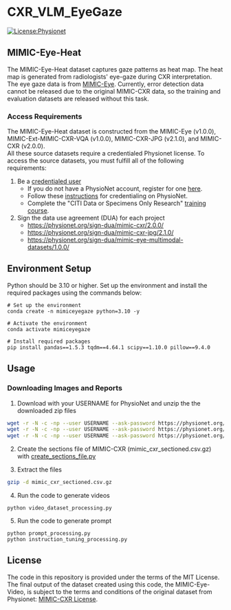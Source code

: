 # CXR_VLM_EyeGaze

[![License:Physionet](https://img.shields.io/badge/License-Physionet-red.svg)]([https://physionet.org/](https://physionet.org/content/mimic-eye-multimodal-datasets/1.0.0/))


## MIMIC-Eye-Heat

The MIMIC-Eye-Heat dataset captures gaze patterns as heat map. 
The heat map is generated from radiologists' eye-gaze during CXR interpretation.
The eye gaze data is from [MIMIC-Eye](https://physionet.org/content/mimic-eye-multimodal-datasets/1.0.0/).
Currently, error detection data cannot be released due to the original MIMIC-CXR data, 
so the training and evaluation datasets are released without this task.

### Access Requirements

The MIMIC-Eye-Heat dataset is constructed from the MIMIC-Eye (v1.0.0), MIMIC-Ext-MIMIC-CXR-VQA (v1.0.0), MIMIC-CXR-JPG (v2.1.0), and MIMIC-CXR (v2.0.0).  
All these source datasets require a credentialed Physionet license. To access the source datasets, you must fulfill all of the following requirements:  

1. Be a [credentialed user](https://physionet.org/settings/credentialing/)
    - If you do not have a PhysioNet account, register for one [here](https://physionet.org/register/).
    - Follow these [instructions](https://physionet.org/credential-application/) for credentialing on PhysioNet.
    - Complete the "CITI Data or Specimens Only Research" [training course](https://physionet.org/about/citi-course/).
2. Sign the data use agreement (DUA) for each project
    - https://physionet.org/sign-dua/mimic-cxr/2.0.0/
    - https://physionet.org/sign-dua/mimic-cxr-jpg/2.1.0/
    - https://physionet.org/sign-dua/mimic-eye-multimodal-datasets/1.0.0/

## Environment Setup

Python should be 3.10 or higher. Set up the environment and install the required packages using the commands below:  

```
# Set up the environment
conda create -n mimiceyegaze python=3.10 -y

# Activate the environment
conda activate mimiceyegaze

# Install required packages
pip install pandas==1.5.3 tqdm==4.64.1 scipy==1.10.0 pillow==9.4.0
```


## Usage

### Downloading Images and Reports

1. Download with your USERNAME for PhysioNet and unzip the the downloaded zip files
```bash
wget -r -N -c -np --user USERNAME --ask-password https://physionet.org/content/mimic-eye-multimodal-datasets/get-zip/1.0.0/
wget -r -N -c -np --user USERNAME --ask-password https://physionet.org/files/mimic-cxr/2.0.0/mimic-cxr-reports.zip
wget -r -N -c -np --user USERNAME --ask-password https://physionet.org/content/mimic-ext-mimic-cxr-vqa/get-zip/1.0.0/
```

2. Create the sections file of MIMIC-CXR (mimic_cxr_sectioned.csv.gz) with [create_sections_file.py](https://github.com/MIT-LCP/mimic-cxr/tree/master/txt)

3. Extract the files
```bash
gzip -d mimic_cxr_sectioned.csv.gz
```
4. Run the code to generate videos
```
python video_dataset_processing.py
```

5. Run the code to generate prompt
```
python prompt_processing.py
python instruction_tuning_processing.py
```

## License

The code in this repository is provided under the terms of the MIT License. The final output of the dataset created using this code, the MIMIC-Eye-Video, is subject to the terms and conditions of the original dataset from Physionet: [MIMIC-CXR License](https://physionet.org/content/mimic-cxr/view-license/2.0.0/).
